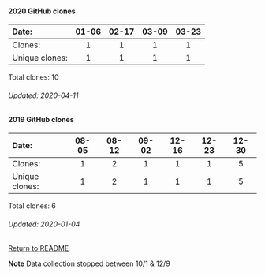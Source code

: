 #### 2020 GitHub clones
Date:		    |     01-06   |  02-17  |  03-09  |  03-23
|:---    |:---:   |:---:  |:---:  |:---: 
Clones:		  |            1       |  1      |  1      |  1
Unique   clones: |       1  |      1  |      1  |      1

Total clones: 10
###### Updated: 2020-04-11

#### 2019 GitHub clones
Date:    |        08-05   |    08-12   |   09-02  |  12-16  |  12-23 |    12-30
|:---    |:---:   |:---:  |:---:  |:---:  |:---: |:---:
Clones:  |        1       |    2       |    1  |  1      |  1     |      5  
Unique   clones:  |   1   |    2       |    1  |      1  |   1    |      5 

Total clones: 6
###### Updated: 2020-01-04

[Return to README](https://github.com/BradleyA/Start-registry-v2-script.1.0/blob/master/README.md#Start-registry-v2-script.1.0)

**Note**  Data collection stopped between 10/1 & 12/9
